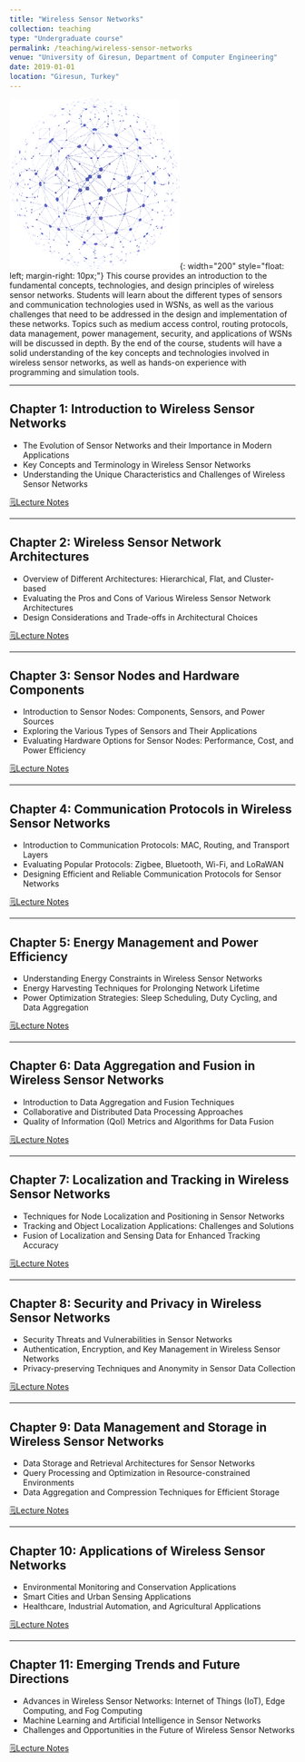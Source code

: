 ```yaml
---
title: "Wireless Sensor Networks"
collection: teaching
type: "Undergraduate course"
permalink: /teaching/wireless-sensor-networks
venue: "University of Giresun, Department of Computer Engineering"
date: 2019-01-01
location: "Giresun, Turkey"
---
```


![wireless sensor network]( /images/teaching/wireless-sensor-network-course.webp){: width="200" style="float: left; margin-right: 10px;"}
This course provides an introduction to the fundamental concepts, technologies, and design principles of wireless sensor networks. Students will learn about the different types of sensors and communication technologies used in WSNs, as well as the various challenges that need to be addressed in the design and implementation of these networks. Topics such as medium access control, routing protocols, data management, power management, security, and applications of WSNs will be discussed in depth. By the end of the course, students will have a solid understanding of the key concepts and technologies involved in wireless sensor networks, as well as hands-on experience with programming and simulation tools.

---

## Chapter 1: Introduction to Wireless Sensor Networks

- The Evolution of Sensor Networks and their Importance in Modern Applications
- Key Concepts and Terminology in Wireless Sensor Networks
- Understanding the Unique Characteristics and Challenges of Wireless Sensor Networks

[🗒️Lecture Notes](../files/wsn/Chapter_01_Introduction_to_WSN.pdf)

---

## Chapter 2: Wireless Sensor Network Architectures

- Overview of Different Architectures: Hierarchical, Flat, and Cluster-based
- Evaluating the Pros and Cons of Various Wireless Sensor Network Architectures
- Design Considerations and Trade-offs in Architectural Choices

[🗒️Lecture Notes](../files/wsn/Chapter_02_WSN_Architectures.pdf)

---

## Chapter 3: Sensor Nodes and Hardware Components

- Introduction to Sensor Nodes: Components, Sensors, and Power Sources
- Exploring the Various Types of Sensors and Their Applications
- Evaluating Hardware Options for Sensor Nodes: Performance, Cost, and Power Efficiency

[🗒️Lecture Notes](../files/wsn/Chapter_03_Sensor_Nodes_and_Hardware_Components.pdf)

---

## Chapter 4: Communication Protocols in Wireless Sensor Networks

- Introduction to Communication Protocols: MAC, Routing, and Transport Layers
- Evaluating Popular Protocols: Zigbee, Bluetooth, Wi-Fi, and LoRaWAN
- Designing Efficient and Reliable Communication Protocols for Sensor Networks

[🗒️Lecture Notes](../files/wsn/Chapter_04_Communication_Protocols.pdf)

---

## Chapter 5: Energy Management and Power Efficiency

- Understanding Energy Constraints in Wireless Sensor Networks
- Energy Harvesting Techniques for Prolonging Network Lifetime
- Power Optimization Strategies: Sleep Scheduling, Duty Cycling, and Data Aggregation

[🗒️Lecture Notes](../files/wsn/Chapter_05_Energy_Management_and_Power_Efficiency.pdf)

---

## Chapter 6: Data Aggregation and Fusion in Wireless Sensor Networks

- Introduction to Data Aggregation and Fusion Techniques
- Collaborative and Distributed Data Processing Approaches
- Quality of Information (QoI) Metrics and Algorithms for Data Fusion

[🗒️Lecture Notes](../files/wsn/Chapter_06_Data_Aggregation_and_Fusion.pdf)

---

## Chapter 7: Localization and Tracking in Wireless Sensor Networks

- Techniques for Node Localization and Positioning in Sensor Networks
- Tracking and Object Localization Applications: Challenges and Solutions
- Fusion of Localization and Sensing Data for Enhanced Tracking Accuracy

[🗒️Lecture Notes](../files/wsn/Chapter_07_Localization_and_Tracking.pdf)

---

## Chapter 8: Security and Privacy in Wireless Sensor Networks

- Security Threats and Vulnerabilities in Sensor Networks
- Authentication, Encryption, and Key Management in Wireless Sensor Networks
- Privacy-preserving Techniques and Anonymity in Sensor Data Collection

[🗒️Lecture Notes](../files/wsn/Chapter_08_Security_and_Privacy.pdf)

---

## Chapter 9: Data Management and Storage in Wireless Sensor Networks

- Data Storage and Retrieval Architectures for Sensor Networks
- Query Processing and Optimization in Resource-constrained Environments
- Data Aggregation and Compression Techniques for Efficient Storage

[🗒️Lecture Notes](../files/wsn/Chapter_09_Data_Management_and_Storage.pdf)

---

## Chapter 10: Applications of Wireless Sensor Networks

- Environmental Monitoring and Conservation Applications
- Smart Cities and Urban Sensing Applications
- Healthcare, Industrial Automation, and Agricultural Applications

[🗒️Lecture Notes](../files/wsn/Chapter_10_Applications.pdf)

---

## Chapter 11: Emerging Trends and Future Directions

- Advances in Wireless Sensor Networks: Internet of Things (IoT), Edge Computing, and Fog Computing
- Machine Learning and Artificial Intelligence in Sensor Networks
- Challenges and Opportunities in the Future of Wireless Sensor Networks

[🗒️Lecture Notes](../files/wsn/Chapter_11_Emerging_Trends_and_Future_Directions.pdf)
